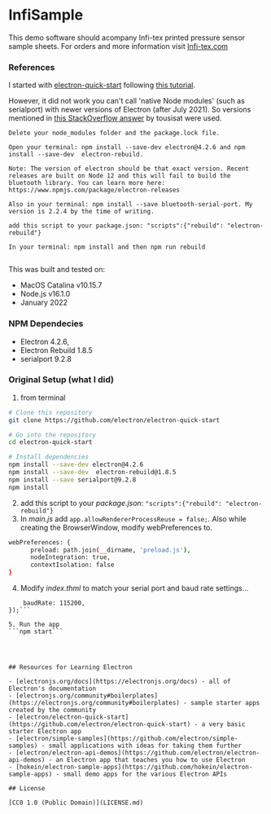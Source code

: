 # InfiSample

This demo software should acompany Infi-tex printed pressure sensor sample sheets. For orders and more information visit [Infi-tex.com](http://www.infi-tex.com/)

### References
I started with [electron-quick-start](https://github.com/electron/electron-quick-start) following [this tutorial](https://girishjoshi.io/post/access-serialport-from-electron-application-and-creating-gui-for-micropython-repl-on-esp8266/). 

However, it did not work you can't call 'native Node modules' (such as serialport) with newer versions of Electron (after July 2021). So versions mentioned in [this StackOverflow answer](https://stackoverflow.com/questions/50860088/getting-electron-to-work-with-nodes-bluetooth-serial-port/56856773#56856773) by tousisat were used.

```
Delete your node_modules folder and the package.lock file.

Open your terminal: npm install --save-dev electron@4.2.6 and npm install --save-dev  electron-rebuild.

Note: The version of electron should be that exact version. Recent releases are built on Node 12 and this will fail to build the bluetooth library. You can learn more here: https://www.npmjs.com/package/electron-releases

Also in your terminal: npm install --save bluetooth-serial-port. My version is 2.2.4 by the time of writing.

add this script to your package.json: "scripts":{"rebuild": "electron-rebuild"}

In your terminal: npm install and then npm run rebuild


```

This was built and tested on: 
- MacOS Catalina v10.15.7
- Node.js v16.1.0
- January 2022

### NPM Dependecies
- Electron 4.2.6, 
- Electron Rebuild 1.8.5
- serialport 9.2.8


### Original Setup (what I did)
1. from terminal
```bash
# Clone this repository
git clone https://github.com/electron/electron-quick-start

# Go into the repository
cd electron-quick-start

# Install dependencies
npm install --save-dev electron@4.2.6 
npm install --save-dev  electron-rebuild@1.8.5
npm install --save serialport@9.2.8
npm install 
```
2. add this script to your *package.json*: `"scripts":{"rebuild": "electron-rebuild"}`
3. In *main.js* add `app.allowRendererProcessReuse = false;`. Also while creating the BrowserWindow, modify webPreferences to.
```bash
webPreferences: {
      preload: path.join(__dirname, 'preload.js'),
      nodeIntegration: true,
      contextIsolation: false
}
```
4. Modify *index.thml* to match your serial port and baud rate settings... 
```var sp = new serialPort('/dev/ttyUSB0', {
    baudRate: 115200,
});```

5. Run the app
```npm start```




## Resources for Learning Electron

- [electronjs.org/docs](https://electronjs.org/docs) - all of Electron's documentation
- [electronjs.org/community#boilerplates](https://electronjs.org/community#boilerplates) - sample starter apps created by the community
- [electron/electron-quick-start](https://github.com/electron/electron-quick-start) - a very basic starter Electron app
- [electron/simple-samples](https://github.com/electron/simple-samples) - small applications with ideas for taking them further
- [electron/electron-api-demos](https://github.com/electron/electron-api-demos) - an Electron app that teaches you how to use Electron
- [hokein/electron-sample-apps](https://github.com/hokein/electron-sample-apps) - small demo apps for the various Electron APIs

## License

[CC0 1.0 (Public Domain)](LICENSE.md)
